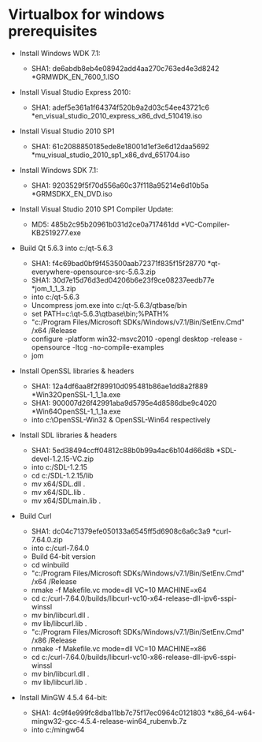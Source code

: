 # Virtualbox for windows prerequisites

- Install Windows WDK 7.1: 
    - SHA1: de6abdb8eb4e08942add4aa270c763ed4e3d8242 *GRMWDK_EN_7600_1.ISO

- Install Visual Studio Express 2010:
    - SHA1: adef5e361a1f64374f520b9a2d03c54ee43721c6 *en_visual_studio_2010_express_x86_dvd_510419.iso

- Install Visual Studio 2010 SP1
    - SHA1: 61c2088850185ede8e18001d1ef3e6d12daa5692 *mu_visual_studio_2010_sp1_x86_dvd_651704.iso

- Install Windows SDK 7.1:
    - SHA1: 9203529f5f70d556a60c37f118a95214e6d10b5a *GRMSDKX_EN_DVD.iso

- Install Visual Studio 2010 SP1 Compiler Update:
    - MD5: 485b2c95b20961b031d2ce0a717461dd *VC-Compiler-KB2519277.exe

- Build Qt 5.6.3 into c:/qt-5.6.3
    - SHA1: f4c69bad0bf9f453500aab72371f835f15f28770 *qt-everywhere-opensource-src-5.6.3.zip
    - SHA1: 30d7e15d76d3ed04206b6e23f9ce08237eedb77e *jom_1_1_3.zip
    - into c:/qt-5.6.3
    - Uncompress jom.exe into c:/qt-5.6.3/qtbase/bin
    - set PATH=c:\qt-5.6.3\qtbase\bin;%PATH%
    - "c:/Program Files/Microsoft SDKs/Windows/v7.1/Bin/SetEnv.Cmd" /x64 /Release
    - configure -platform win32-msvc2010 -opengl desktop -release -opensource -ltcg -no-compile-examples
    - jom

- Install OpenSSL libraries & headers
    - SHA1: 12a4df6aa8f2f89910d095481b86ae1dd8a2f889 *Win32OpenSSL-1_1_1a.exe
    - SHA1: 900007d26f42991aba9d5795e4d8586dbe9c4020 *Win64OpenSSL-1_1_1a.exe
    - into c:\OpenSSL-Win32 & OpenSSL-Win64 respectively

- Install SDL libraries & headers
    - SHA1: 5ed38494ccff04812c88b0b99a4ac6b104d66d8b *SDL-devel-1.2.15-VC.zip
    - into c:/SDL-1.2.15
    - cd c:/SDL-1.2.15/lib
    - mv x64/SDL.dll .
    - mv x64/SDL.lib .
    - mv x64/SDLmain.lib .

- Build Curl
    - SHA1: dc04c71379efe050133a6545ff5d6908c6a6c3a9 *curl-7.64.0.zip
    - into c:/curl-7.64.0
    - Build 64-bit version
    - cd winbuild
    - "c:/Program Files/Microsoft SDKs/Windows/v7.1/Bin/SetEnv.Cmd" /x64 /Release
    - nmake -f Makefile.vc mode=dll VC=10 MACHINE=x64
    - cd c:/curl-7.64.0/builds/libcurl-vc10-x64-release-dll-ipv6-sspi-winssl
    - mv bin/libcurl.dll .
    - mv lib/libcurl.lib .
    - "c:/Program Files/Microsoft SDKs/Windows/v7.1/Bin/SetEnv.Cmd" /x86 /Release
    - nmake -f Makefile.vc mode=dll VC=10 MACHINE=x86
    - cd c:/curl-7.64.0/builds/libcurl-vc10-x86-release-dll-ipv6-sspi-winssl
    - mv bin/libcurl.dll .
    - mv lib/libcurl.lib .

- Install MinGW 4.5.4 64-bit:
    - SHA1: 4c9f4e999fc8dba11bb7c75f17ec0964c0121803 *x86_64-w64-mingw32-gcc-4.5.4-release-win64_rubenvb.7z
    - into c:/mingw64